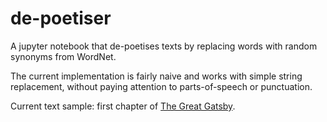 # de-poetiser

A jupyter notebook that de-poetises texts by replacing words with random synonyms from WordNet.

The current implementation is fairly naive and works with simple string replacement, without paying attention to parts-of-speech or punctuation.

Current text sample: first chapter of [The Great Gatsby](https://en.wikipedia.org/wiki/The_Great_Gatsby).
